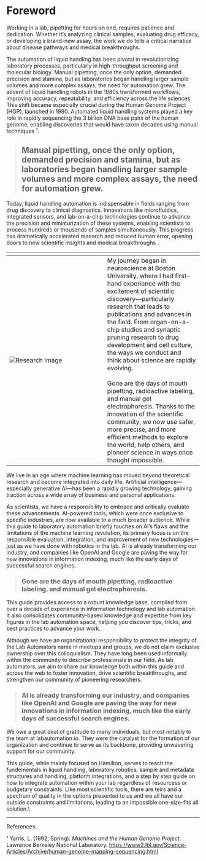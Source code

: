 # Foreword

Working in a lab, pipetting for hours on end, requires patience and dedication. Whether it’s analyzing clinical samples, evaluating drug efficacy, or developing a brand-new assay, the work we do tells a critical narrative about disease pathways and medical breakthroughs.



The automation of liquid handling has been pivotal in revolutionizing laboratory processes, particularly in high-throughput screening and molecular biology. Manual pipetting, once the only option, demanded precision and stamina, but as laboratories began handling larger sample volumes and more complex assays, the need for automation grew. The advent of liquid handling robots in the 1980s transformed workflows, improving accuracy, repeatability, and efficiency across the life sciences. This shift became especially crucial during the Human Genome Project (HGP), launched in 1990. Automated liquid handling systems played a key role in rapidly sequencing the 3 billion DNA base pairs of the human genome, enabling discoveries that would have taken decades using manual techniques ¹.



> ## Manual pipetting, once the only option, demanded precision and stamina, but as laboratories began handling larger sample volumes and more complex assays, the need for automation grew.



Today, liquid handling automation is indispensable in fields ranging from drug discovery to clinical diagnostics. Innovations like microfluidics, integrated sensors, and lab-on-a-chip technologies continue to advance the precision and miniaturization of these systems, enabling scientists to process hundreds or thousands of samples simultaneously. This progress has dramatically accelerated research and reduced human error, opening doors to new scientific insights and medical breakthroughs  .



<table data-header-hidden><thead><tr><th width="239"></th><th></th></tr></thead><tbody><tr><td><img src="https://files.gitbook.com/v0/b/gitbook-x-prod.appspot.com/o/spaces%2FqjjmKA0EVdsI8BMNmvCA%2Fuploads%2FlAzDcqKt4ylxvapXiHud%2FIMG_20190828_203417.JPG?alt=media&#x26;token=d60f671c-ce1c-46c6-9415-376edcaf0c5e" alt="Research Image" data-size="original"></td><td>My journey began in neuroscience at Boston University, where I had first-hand experience with the excitement of scientific discovery—particularly research that leads to publications and advances in the field. From organ-on-a-chip studies and synaptic pruning research to drug development and cell culture, the ways we conduct and think about science are rapidly evolving.<br><br>Gone are the days of mouth pipetting, radioactive labeling, and manual gel electrophoresis. Thanks to the innovation of the scientific community, we now use safer, more precise, and more efficient methods to explore the world, help others, and pioneer science in ways once thought impossible.</td></tr></tbody></table>



We live in an age where machine learning has moved beyond theoretical research and become integrated into daily life. Artificial intelligence—especially generative AI—has been a rapidly growing technology, gaining traction across a wide array of business and personal applications.

As scientists, we have a responsibility to embrace and critically evaluate these advancements. AI-powered tools, which were once exclusive to specific industries, are now available to a much broader audience. While this guide to laboratory automation briefly touches on AI’s flaws and the limitations of the machine learning revolution, its primary focus is on the responsible evaluation, integration, and improvement of new technologies—just as we have done with robotics in the lab. AI is already transforming our industry, and companies like OpenAI and Google are paving the way for new innovations in information indexing, much like the early days of successful search engines.



> ### Gone are the days of mouth pipetting, radioactive labeling, and manual gel electrophoresis.



This guide provides access to a robust knowledge base, compiled from over a decade of experience in information technology and lab automation. It also consolidates community-based knowledge and expertise from key figures in the lab automation space, helping you discover tips, tricks, and best practices to advance your work.

Although we have an organizational responsibility to protect the integrity of the Lab Automators name in meetups and groups, we do not claim exclusive ownership over this colloquialism. They have long been used informally within the community to describe professionals in our field. As lab automators, we aim to share our knowledge both within this guide and across the web to foster innovation, drive scientific breakthroughs, and strengthen our community of pioneering researchers.



> ### AI is already transforming our industry, and companies like OpenAI and Google are paving the way for new innovations in information indexing, much like the early days of successful search engines.



We owe a great deal of gratitude to many individuals, but most notably to the team at labautomation.io. They were the catalyst for the formation of our organization and continue to serve as its backbone, providing unwavering support for our community.

This guide, while mainly focused on Hamilton, serves to teach the fundementals in liquid handling, laboratory robotics, sample and metadata structures and handling, platform integrations, and a step by step guide on how to integrate automation within your lab regardless of resourcess or budgetary constraints. Like most scientific tools, there are teirs and a spectrum of quality in the options presented to us and we all have our outside constraints and limitations, leading to an impossible one-size-fits all solution.\


***

References:

¹ Yarris, L. (1992, Spring). _Machines and the Human Genome Project_. Lawrence Berkeley National Laboratory. https://www2.lbl.gov/Science-Articles/Archive/human-genome-mapping-sequencing.html
